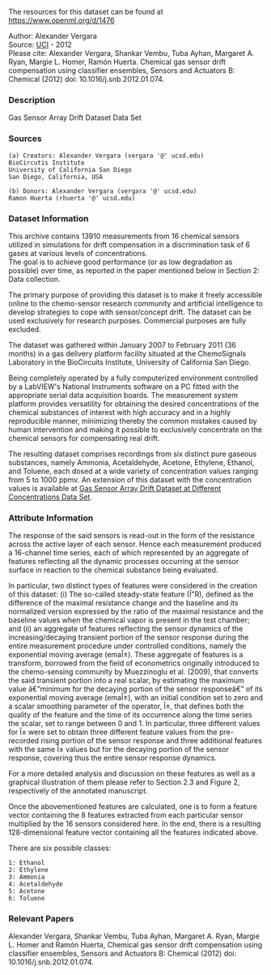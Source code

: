 The resources for this dataset can be found at https://www.openml.org/d/1476

Author: Alexander Vergara  
Source: [UCI](https://archive.ics.uci.edu/ml/datasets/gas+sensor+array+drift+dataset) - 2012    
Please cite: Alexander Vergara, Shankar Vembu, Tuba Ayhan, Margaret A. Ryan, Margie L. Homer, Ramón Huerta. Chemical gas sensor drift compensation using classifier ensembles, Sensors and Actuators B: Chemical (2012) doi: 10.1016/j.snb.2012.01.074.   

### Description
Gas Sensor Array Drift Dataset Data Set

### Sources
```
(a) Creators: Alexander Vergara (vergara '@' ucsd.edu) 
BioCircutis Institute 
University of California San Diego 
San Diego, California, USA 

(b) Donors: Alexander Vergara (vergara '@' ucsd.edu) 
Ramon Huerta (rhuerta '@' ucsd.edu) 
```

### Dataset Information

This archive contains 13910 measurements from 16 chemical sensors utilized in simulations for drift compensation in a discrimination task of 6 gases at various levels of concentrations.  
The goal is to achieve good performance (or as low degradation as possible) over time, as reported in the paper mentioned below in Section 2: Data collection. 

The primary purpose of providing this dataset is to make it freely accessible online to the chemo-sensor research community and artificial intelligence to develop strategies to cope with sensor/concept drift. The dataset can be used exclusively for research purposes. Commercial purposes are fully excluded.

The dataset was gathered within January 2007 to February 2011 (36 months) in a gas delivery platform facility situated at the ChemoSignals Laboratory in the BioCircuits Institute, University of California San Diego. 

Being completely operated by a fully computerized environment controlled by a LabVIEW's National Instruments software on a PC fitted with the appropriate serial data acquisition boards. The measurement system platform provides versatility for obtaining the desired concentrations of the chemical substances of interest with high accuracy and in a highly reproducible manner, minimizing thereby the common mistakes caused by human intervention and making it possible to exclusively concentrate on the chemical sensors for compensating real drift.

The resulting dataset comprises recordings from six distinct pure gaseous substances, namely Ammonia, Acetaldehyde, Acetone, Ethylene, Ethanol, and Toluene, each dosed at a wide variety of concentration values ranging from 5 to 1000 ppmv. An extension of this dataset with the concentration values is available at [Gas Sensor Array Drift Dataset at Different Concentrations Data Set](http://archive.ics.uci.edu/ml/datasets/Gas+Sensor+Array+Drift+Dataset+at+Different+Concentrations).


### Attribute Information

The response of the said sensors is read-out in the form of the resistance across the active layer of each sensor. Hence each measurement produced a 16-channel time series, each of which represented by an aggregate of features reflecting all the dynamic processes occurring at the sensor surface in reaction to the chemical substance being evaluated. 

In particular, two distinct types of features were considered in the creation of this dataset: 
(i) The so-called steady-state feature (Î”R), defined as the difference of the maximal resistance change and the baseline and its normalized version expressed by the ratio of the maximal resistance and the baseline values when the chemical vapor is present in the test chamber; and 
(ii) an aggregate of features reflecting the sensor dynamics of the increasing/decaying transient portion of the sensor response during the entire measurement procedure under controlled conditions, namely the exponential moving average (emaÎ±). These aggregate of features is a transform, borrowed from the field of econometrics originally introduced to the chemo-sensing community by Muezzinoglu et al. (2009), that converts the said transient portion into a real scalar, by estimating the maximum value â€”minimum for the decaying portion of the sensor responseâ€” of its exponential moving average (emaÎ±), with an initial condition set to zero and a scalar smoothing parameter of the operator, Î±, that defines both the quality of the feature and the time of its occurrence along the time series the scalar, set to range between 0 and 1. In particular, three different values for Î± were set to obtain three different feature values from the pre-recorded rising portion of the sensor response and three additional features with the same Î± values but for the decaying portion of the sensor response, covering thus the entire sensor response dynamics. 

For a more detailed analysis and discussion on these features as well as a graphical illustration of them please refer to Section 2.3 and Figure 2, respectively of the annotated manuscript.

Once the abovementioned features are calculated, one is to form a feature vector containing the 8 features extracted from each particular sensor multiplied by the 16 sensors considered here. In the end, there is a resulting 128-dimensional feature vector containing all the features indicated above.

There are six possible classes: 
```
1: Ethanol 
2: Ethylene  
3: Ammonia 
4: Acetaldehyde 
5: Acetone 
6: Toluene
```
### Relevant Papers

Alexander Vergara, Shankar Vembu, Tuba Ayhan, Margaret A. Ryan, Margie L. Homer and Ramón Huerta, Chemical gas sensor drift compensation using classifier ensembles, Sensors and Actuators B: Chemical (2012) doi: 10.1016/j.snb.2012.01.074. 
